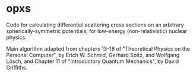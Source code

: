 # opxs
Code for calculating differential scattering cross sections on an arbitrary spherically-symmetric potentials, for low-energy (non-relativistic) nuclear physics.

Main algorithm adapted from chapters 13-18 of "Theoretical Physics on the Personal Computer", by Erich W. Schmid, Gerhard Spitz, and Wolfgang Lösch, and Chapter 11 of "Introductory Quantum Mechanics", by David Griffiths.
